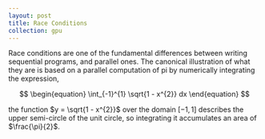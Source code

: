 ```yaml
---
layout: post
title: Race Conditions
collection: gpu
---
```

Race conditions are one of the fundamental differences between writing sequential programs, and parallel ones. The canonical illustration of what they are is based on a parallel computation of pi by numerically integrating the expression,

$$
\begin{equation}
\int_{-1}^{1} \sqrt{1 - x^{2}} dx
\end{equation}
$$

the function $y = \sqrt{1 - x^{2}}$ over the domain $[-1, 1]$ describes the upper semi-circle of the unit circle, so integrating it accumulates an area of $\frac{\pi}{2}$.    